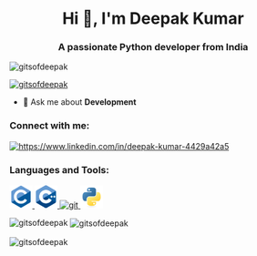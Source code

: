 <h1 align="center">Hi 👋, I'm Deepak Kumar</h1>
<h3 align="center">A passionate Python developer from India</h3>

<p align="left"> <img src="https://komarev.com/ghpvc/?username=gitsofdeepak&label=Profile%20views&color=0e75b6&style=flat" alt="gitsofdeepak" /> </p>

<p align="left"> <a href="https://github.com/ryo-ma/github-profile-trophy"><img src="https://github-profile-trophy.vercel.app/?username=gitsofdeepak" alt="gitsofdeepak" /></a> </p>

- 💬 Ask me about **Development**

<h3 align="left">Connect with me:</h3>
<p align="left">
<a href="https://linkedin.com/in/https://www.linkedin.com/in/deepak-kumar-4429a42a5" target="blank"><img align="center" src="https://raw.githubusercontent.com/rahuldkjain/github-profile-readme-generator/master/src/images/icons/Social/linked-in-alt.svg" alt="https://www.linkedin.com/in/deepak-kumar-4429a42a5" height="30" width="40" /></a>
</p>

<h3 align="left">Languages and Tools:</h3>
<p align="left"> <a href="https://www.cprogramming.com/" target="_blank" rel="noreferrer"> <img src="https://raw.githubusercontent.com/devicons/devicon/master/icons/c/c-original.svg" alt="c" width="40" height="40"/> </a> <a href="https://www.w3schools.com/cpp/" target="_blank" rel="noreferrer"> <img src="https://raw.githubusercontent.com/devicons/devicon/master/icons/cplusplus/cplusplus-original.svg" alt="cplusplus" width="40" height="40"/> </a> <a href="https://git-scm.com/" target="_blank" rel="noreferrer"> <img src="https://www.vectorlogo.zone/logos/git-scm/git-scm-icon.svg" alt="git" width="40" height="40"/> </a> <a href="https://www.python.org" target="_blank" rel="noreferrer"> <img src="https://raw.githubusercontent.com/devicons/devicon/master/icons/python/python-original.svg" alt="python" width="40" height="40"/> </a> </p>

<p><img align="left" src="https://github-readme-stats.vercel.app/api/top-langs?username=gitsofdeepak&show_icons=true&locale=en&layout=compact" alt="gitsofdeepak" /></p>

<p>&nbsp;<img align="center" src="https://github-readme-stats.vercel.app/api?username=gitsofdeepak&show_icons=true&locale=en" alt="gitsofdeepak" /></p>

<p><img align="center" src="https://github-readme-streak-stats.herokuapp.com/?user=gitsofdeepak&" alt="gitsofdeepak" /></p>

